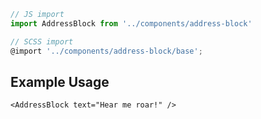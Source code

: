 ```js
// JS import
import AddressBlock from '../components/address-block'

// SCSS import
@import '../components/address-block/base';
```


## Example Usage

    <AddressBlock text="Hear me roar!" />
